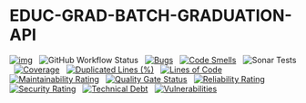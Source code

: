 # EDUC-GRAD-BATCH-GRADUATION-API

[![img](https://img.shields.io/badge/Lifecycle-Experimental-339999)](https://github.com/bcgov/repomountie/blob/master/doc/lifecycle-badges.md) &nbsp;
![GitHub Workflow Status](https://img.shields.io/github/workflow/status/bcgov/educ-grad-batch-graduation-api/Build) &nbsp; 
[![Bugs](https://sonarcloud.io/api/project_badges/measure?project=bcgov_EDUC-GRAD-BATCH-GRADUATION-API&metric=bugs)](https://sonarcloud.io/summary/new_code?id=bcgov_EDUC-GRAD-BATCH-GRADUATION-API) &nbsp;
[![Code Smells](https://sonarcloud.io/api/project_badges/measure?project=bcgov_EDUC-GRAD-BATCH-GRADUATION-API&metric=code_smells)](https://sonarcloud.io/summary/new_code?id=bcgov_EDUC-GRAD-BATCH-GRADUATION-API) &nbsp;
![Sonar Tests](https://img.shields.io/sonar/tests/bcgov_EDUC-GRAD-BATCH-GRADUATION-API?compact_message&server=https%3A%2F%2Fsonarcloud.io) &nbsp;
[![Coverage](https://sonarcloud.io/api/project_badges/measure?project=bcgov_EDUC-GRAD-BATCH-GRADUATION-API&metric=coverage)](https://sonarcloud.io/summary/new_code?id=bcgov_EDUC-GRAD-BATCH-GRADUATION-API) &nbsp;
[![Duplicated Lines (%)](https://sonarcloud.io/api/project_badges/measure?project=bcgov_EDUC-GRAD-BATCH-GRADUATION-API&metric=duplicated_lines_density)](https://sonarcloud.io/summary/new_code?id=bcgov_EDUC-GRAD-BATCH-GRADUATION-API) &nbsp;
[![Lines of Code](https://sonarcloud.io/api/project_badges/measure?project=bcgov_EDUC-GRAD-BATCH-GRADUATION-API&metric=ncloc)](https://sonarcloud.io/summary/new_code?id=bcgov_EDUC-GRAD-BATCH-GRADUATION-API) &nbsp;
[![Maintainability Rating](https://sonarcloud.io/api/project_badges/measure?project=bcgov_EDUC-GRAD-BATCH-GRADUATION-API&metric=sqale_rating)](https://sonarcloud.io/summary/new_code?id=bcgov_EDUC-GRAD-BATCH-GRADUATION-API) &nbsp;
[![Quality Gate Status](https://sonarcloud.io/api/project_badges/measure?project=bcgov_EDUC-GRAD-BATCH-GRADUATION-API&metric=alert_status)](https://sonarcloud.io/summary/new_code?id=bcgov_EDUC-GRAD-BATCH-GRADUATION-API) &nbsp;
[![Reliability Rating](https://sonarcloud.io/api/project_badges/measure?project=bcgov_EDUC-GRAD-BATCH-GRADUATION-API&metric=reliability_rating)](https://sonarcloud.io/summary/new_code?id=bcgov_EDUC-GRAD-BATCH-GRADUATION-API) &nbsp;
[![Security Rating](https://sonarcloud.io/api/project_badges/measure?project=bcgov_EDUC-GRAD-BATCH-GRADUATION-API&metric=security_rating)](https://sonarcloud.io/summary/new_code?id=bcgov_EDUC-GRAD-BATCH-GRADUATION-API) &nbsp;
[![Technical Debt](https://sonarcloud.io/api/project_badges/measure?project=bcgov_EDUC-GRAD-BATCH-GRADUATION-API&metric=sqale_index)](https://sonarcloud.io/summary/new_code?id=bcgov_EDUC-GRAD-BATCH-GRADUATION-API) &nbsp;
[![Vulnerabilities](https://sonarcloud.io/api/project_badges/measure?project=bcgov_EDUC-GRAD-BATCH-GRADUATION-API&metric=vulnerabilities)](https://sonarcloud.io/summary/new_code?id=bcgov_EDUC-GRAD-BATCH-GRADUATION-API) &nbsp;


